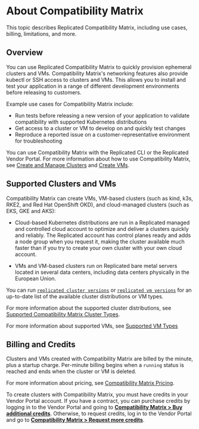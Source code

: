 # About Compatibility Matrix

This topic describes Replicated Compatibility Matrix, including use cases, billing, limitations, and more.

## Overview

You can use Replicated Compatibility Matrix to quickly provision ephemeral clusters and VMs. Compatibility Matrix's networking features also provide kubectl or SSH access to clusters and VMs. This allows you to install and test your application in a range of different development environments before releasing to customers.

Example use cases for Compatibility Matrix include:
* Run tests before releasing a new version of your application to validate compatibility with supported Kubernetes distributions
* Get access to a cluster or VM to develop on and quickly test changes
* Reproduce a reported issue on a customer-representative environment for troubleshooting

You can use Compatibility Matrix with the Replicated CLI or the Replicated Vendor Portal. For more information about how to use Compatibility Matrix, see [Create and Manage Clusters](testing-how-to) and [Create VMs](testing-vm-create).

## Supported Clusters and VMs

Compatibility Matrix can create VMs, VM-based clusters (such as kind, k3s, RKE2, and Red Hat OpenShift OKD), and cloud-managed clusters (such as EKS, GKE and AKS):

* Cloud-based Kubernetes distributions are run in a Replicated managed and controlled cloud account to optimize and deliver a clusters quickly and reliably. The Replicated account has control planes ready and adds a node group when you request it, making the cluster available much faster than if you try to create your own cluster with your own cloud account.

* VMs and VM-based clusters run on Replicated bare metal servers located in several data centers, including data centers physically in the European Union.

You can run [`replicated cluster versions`](/reference/replicated-cli-cluster-versions) or [`replicated vm versions`](/reference/replicated-cli-vm-versions) for an up-to-date list of the available cluster distributions or VM types.

For more information about the supported cluster distributions, see [Supported Compatibility Matrix Cluster Types](testing-supported-clusters).

For more information about supported VMs, see [Supported VM Types](/vendor/testing-vm-create#supported-vm-types)

## Billing and Credits

Clusters and VMs created with Compatibility Matrix are billed by the minute, plus a startup charge. Per-minute billing begins when a `running` status is reached and ends when the cluster or VM is deleted.

For more information about pricing, see [Compatibility Matrix Pricing](testing-pricing).

To create clusters with Compatibility Matrix, you must have credits in your Vendor Portal account.
If you have a contract, you can purchase credits by logging in to the Vendor Portal and going to [**Compatibility Matrix > Buy additional credits**](https://vendor.replicated.com/compatibility-matrix).
Otherwise, to request credits, log in to the Vendor Portal and go to [**Compatibility Matrix > Request more credits**](https://vendor.replicated.com/compatibility-matrix).